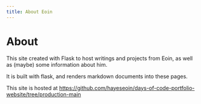 ```yaml
---
title: About Eoin
---
```

# About

This site created with Flask to host writings and projects from Eoin, as well as (maybe) some information about him. 

It is built with flask, and renders markdown documents into these pages. 

This site is hosted at https://github.com/hayeseoin/days-of-code-portfolio-website/tree/production-main